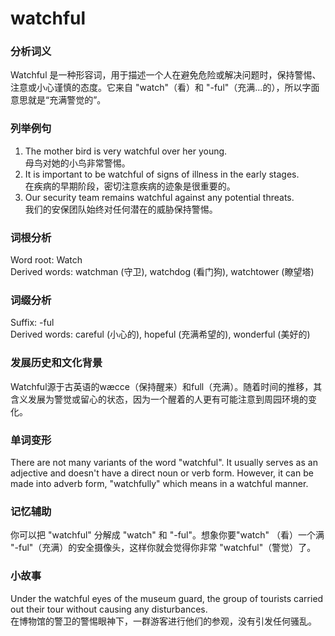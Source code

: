 # watchful

### 分析词义

  

Watchful 是一种形容词，用于描述一个人在避免危险或解决问题时，保持警惕、注意或小心谨慎的态度。它来自 "watch"（看）和 "-ful"（充满...的），所以字面意思就是“充满警觉的”。

  

### 列举例句

  

1.  The mother bird is very watchful over her young.  
    母鸟对她的小鸟非常警惕。
2.  It is important to be watchful of signs of illness in the early stages.  
    在疾病的早期阶段，密切注意疾病的迹象是很重要的。
3.  Our security team remains watchful against any potential threats.  
    我们的安保团队始终对任何潜在的威胁保持警惕。

  

### 词根分析

  

Word root: Watch  
Derived words: watchman (守卫), watchdog (看门狗), watchtower (瞭望塔)

  

### 词缀分析

  

Suffix: -ful  
Derived words: careful (小心的), hopeful (充满希望的), wonderful (美好的)

  

### 发展历史和文化背景

  

Watchful源于古英语的wæcce（保持醒来）和full（充满）。随着时间的推移，其含义发展为警觉或留心的状态，因为一个醒着的人更有可能注意到周园环境的变化。

  

### 单词变形

  

There are not many variants of the word "watchful". It usually serves as an adjective and doesn't have a direct noun or verb form. However, it can be made into adverb form, "watchfully" which means in a watchful manner.

  

### 记忆辅助

  

你可以把 "watchful" 分解成 "watch" 和 "-ful"。想象你要"watch" （看）一个满 "-ful"（充满）的安全摄像头，这样你就会觉得你非常 "watchful"（警觉）了。

  

### 小故事

  

Under the watchful eyes of the museum guard, the group of tourists carried out their tour without causing any disturbances.  
在博物馆的警卫的警惕眼神下，一群游客进行他们的参观，没有引发任何骚乱。
